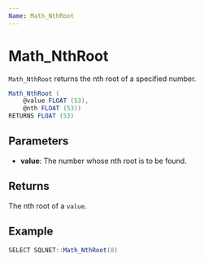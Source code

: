 ```yaml
---
Name: Math_NthRoot
---
```


# Math_NthRoot

`Math_NthRoot` returns the nth root of a specified number.

```csharp
Math_NthRoot (
	@value FLOAT (53),
	@nth FLOAT (53))
RETURNS FLOAT (53)
```

## Parameters

 - **value**: The number whose nth root is to be found.

## Returns

The nth root of a `value`.

## Example

```csharp
SELECT SQLNET::Math_NthRoot(8)
```

